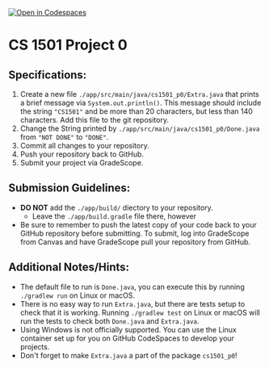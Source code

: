 [![Open in Codespaces](https://classroom.github.com/assets/launch-codespace-7f7980b617ed060a017424585567c406b6ee15c891e84e1186181d67ecf80aa0.svg)](https://classroom.github.com/open-in-codespaces?assignment_repo_id=13616398)
# CS 1501 Project 0

## Specifications:
1. Create a new file `./app/src/main/java/cs1501_p0/Extra.java` that prints a brief message via `System.out.println()`.
    This message should include the string `"CS1501"` and be more than 20 characters, but less than 140 characters.
    Add this file to the git repository.
1. Change the String printed by `./app/src/main/java/cs1501_p0/Done.java` from `"NOT DONE"` to `"DONE"`.
1. Commit all changes to your repository.
1. Push your repository back to GitHub.
1. Submit your project via GradeScope.

## Submission Guidelines:
* **DO NOT** add the `./app/build/` diectory to your repository.
    * Leave the `./app/build.gradle` file there, however
* Be sure to remember to push the latest copy of your code back to your GitHub
    repository before submitting. To submit, log into GradeScope from Canvas and
    have GradeScope pull your repository from GitHub.

## Additional Notes/Hints:
* The default file to run is `Done.java`, you can execute this by running `./gradlew run` on Linux or macOS.
* There is no easy way to run `Extra.java`, but there are tests setup to check that it is working. Running `./gradlew test` on Linux or macOS will run the tests to check both `Done.java` and `Extra.java`.
* Using Windows is not officially supported. You can use the Linux container set up for you on GitHub CodeSpaces to develop your projects.
* Don't forget to make `Extra.java` a part of the package `cs1501_p0`!
